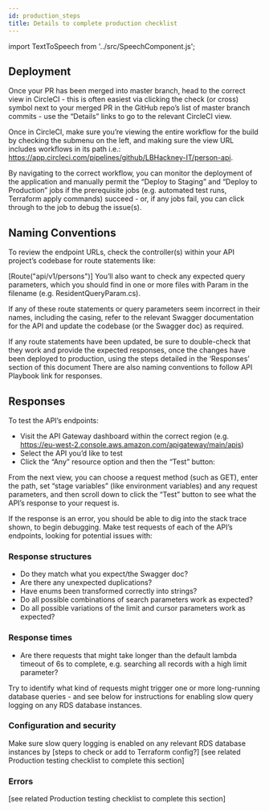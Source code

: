 ```yaml
---
id: production_steps
title: Details to complete production checklist
---
```


import TextToSpeech from '../src/SpeechComponent.js';

<TextToSpeech>

## Deployment

Once your PR has been merged into master branch, head to the correct view in CircleCI - this is often easiest via clicking the check (or cross) symbol next to your merged PR in the GitHub repo’s list of master branch commits - use the “Details” links to go to the relevant CircleCI view.

Once in CircleCI, make sure you’re viewing the entire workflow for the build by checking the submenu on the left, and making sure the view URL includes workflows in its path i.e.: https://app.circleci.com/pipelines/github/LBHackney-IT/person-api.

By navigating to the correct workflow, you can monitor the deployment of the application and manually permit the “Deploy to Staging” and “Deploy to Production” jobs if the prerequisite jobs (e.g. automated test runs, Terraform apply commands) succeed - or, if any jobs fail, you can click through to the job to debug the issue(s).

## Naming Conventions

To review the endpoint URLs, check the controller(s) within your API project’s codebase for route statements like:

[Route("api/v1/persons")] 
You’ll also want to check any expected query parameters, which you should find in one or more files with Param in the filename (e.g. ResidentQueryParam.cs).

If any of these route statements or query parameters seem incorrect in their names, including the casing, refer to the relevant Swagger documentation for the API and update the codebase (or the Swagger doc) as required.

If any route statements have been updated, be sure to double-check that they work and provide the expected responses, once the changes have been deployed to production, using the steps detailed in the ‘Responses’ section of this document
There are also naming conventions to follow API Playbook link for responses.

## Responses

To test the API’s endpoints:
- Visit the API Gateway dashboard within the correct region (e.g. https://eu-west-2.console.aws.amazon.com/apigateway/main/apis)
- Select the API you’d like to test
- Click the “Any” resource option and then the “Test” button:

From the next view, you can choose a request method (such as GET), enter the path, set “stage variables” (like environment variables) and any request parameters, and then scroll down to click the “Test” button to see what the API’s response to your request is.

If the response is an error, you should be able to dig into the stack trace shown, to begin debugging.
Make test requests of each of the API’s endpoints, looking for potential issues with:
### Response structures

- Do they match what you expect/the Swagger doc?
- Are there any unexpected duplications?
- Have enums been transformed correctly into strings?
- Do all possible combinations of search parameters work as expected?
- Do all possible variations of the limit and cursor parameters work as expected?
### Response times

- Are there requests that might take longer than the default lambda timeout of 6s to complete, e.g. searching all records with a high limit parameter?

Try to identify what kind of requests might trigger one or more long-running database queries - and see below for instructions for enabling slow query logging on any RDS database instances.

### Configuration and security

Make sure slow query logging is enabled on any relevant RDS database instances by [steps to check or add to Terraform config?]
[see related Production testing checklist to complete this section]

### Errors
[see related Production testing checklist to complete this section]

</TextToSpeech>